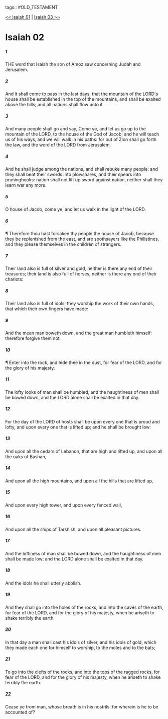 tags:: #OLD_TESTAMENT

[<< Isaiah 01](OLD_TESTAMENT/23_Isaiah/Isaiah_01.md) | [Isaiah 03 >>](OLD_TESTAMENT/23_Isaiah/Isaiah_03.md)

# Isaiah 02

##### 1

THE word that Isaiah the son of Amoz saw concerning Judah and Jerusalem.

##### 2

And it shall come to pass in the last days, that the mountain of the LORD's house shall be established in the top of the mountains, and shall be exalted above the hills; and all nations shall flow unto it.

##### 3

And many people shall go and say, Come ye, and let us go up to the mountain of the LORD, to the house of the God of Jacob; and he will teach us of his ways, and we will walk in his paths: for out of Zion shall go forth the law, and the word of the LORD from Jerusalem.

##### 4

And he shall judge among the nations, and shall rebuke many people: and they shall beat their swords into plowshares, and their spears into pruninghooks: nation shall not lift up sword against nation, neither shall they learn war any more.

##### 5

O house of Jacob, come ye, and let us walk in the light of the LORD.

##### 6

¶ Therefore thou hast forsaken thy people the house of Jacob, because they be replenished from the east, and are soothsayers like the Philistines, and they please themselves in the children of strangers.

##### 7

Their land also is full of silver and gold, neither is there any end of their treasures; their land is also full of horses, neither is there any end of their chariots:

##### 8

Their land also is full of idols; they worship the work of their own hands, that which their own fingers have made:

##### 9

And the mean man boweth down, and the great man humbleth himself: therefore forgive them not.

##### 10

¶ Enter into the rock, and hide thee in the dust, for fear of the LORD, and for the glory of his majesty.

##### 11

The lofty looks of man shall be humbled, and the haughtiness of men shall be bowed down, and the LORD alone shall be exalted in that day.

##### 12

For the day of the LORD of hosts shall be upon every one that is proud and lofty, and upon every one that is lifted up; and he shall be brought low:

##### 13

And upon all the cedars of Lebanon, that are high and lifted up, and upon all the oaks of Bashan,

##### 14

And upon all the high mountains, and upon all the hills that are lifted up,

##### 15

And upon every high tower, and upon every fenced wall,

##### 16

And upon all the ships of Tarshish, and upon all pleasant pictures.

##### 17

And the loftiness of man shall be bowed down, and the haughtiness of men shall be made low: and the LORD alone shall be exalted in that day.

##### 18

And the idols he shall utterly abolish.

##### 19

And they shall go into the holes of the rocks, and into the caves of the earth, for fear of the LORD, and for the glory of his majesty, when he ariseth to shake terribly the earth.

##### 20

In that day a man shall cast his idols of silver, and his idols of gold, which they made each one for himself to worship, to the moles and to the bats;

##### 21

To go into the clefts of the rocks, and into the tops of the ragged rocks, for fear of the LORD, and for the glory of his majesty, when he ariseth to shake terribly the earth.

##### 22

Cease ye from man, whose breath is in his nostrils: for wherein is he to be accounted of?
